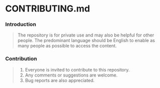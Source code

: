 # CONTRIBUTING.md

### Introduction

> The repository is for private use and may also be helpful for other people. The predominant language should be English to enable as many people as possible to access the content.

### Contribution

> 1. Everyone is invited to contribute to this repository.
> 2. Any comments or suggestions are welcome.
> 3. Bug reports are also appreciated. 
